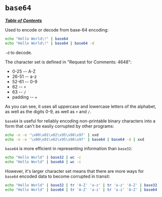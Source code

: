 # `base64`

[***Table of Contents***](/README.md)

Used to encode or decode from base-64 encoding:

```bash
echo "Hello World\!" | base64
echo "Hello World\!" | base64 | base64 -d
```

`-d` to decode. 

The character set is defined in "Request for Comments: 4648":
- 0-25 -- A-Z
- 26-51 -- a-z
- 52-61 -- 0-9
- 62 -- `+`
- 63 -- `/`
- padding -- `=`

As you can see, it uses all uppercase and lowercase letters of the alphabet, as
well as the digits 0-9, as well as `+` and `/`.

`base64` is useful for reliably encoding non-printable binary characters into a
form that can't be easily corrupted by other programs:

```bash
echo -n -e '\x00\x01\x02\x95\x96\x97' | xxd
echo -n -e '\x00\x01\x02\x95\x96\x97' | base64 | base64 -d | xxd
```

`base64` is more efficient in representing information than `base32`:

```bash
echo "Hello World" | base32 | wc -c 
echo "Hello World" | base64 | wc -c 
```

However, it's larger character set means that there are more ways for `base64`
encoded data to become corrupted in transit:

```bash
echo "Hello World" | base32 | tr 'A-Z' 'a-z' | tr 'a-z' 'A-Z' | base32 -d
echo "Hello World" | base64 | tr 'A-Z' 'a-z' | tr 'a-z' 'A-Z' | base64 -d
```
